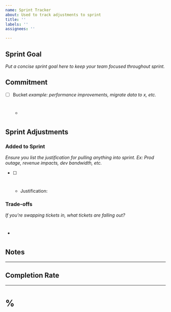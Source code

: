 ```yaml
---
name: Sprint Tracker
about: Used to track adjustments to sprint
title: ''
labels: ''
assignees: ''

---
```


## Sprint Goal
_Put a concise sprint goal here to keep your team focused throughout sprint._

## Commitment
- [ ] Bucket _example: performance improvements, migrate data to x, etc._
  - #


## Sprint Adjustments


### Added to Sprint
_Ensure you list the justification for pulling anything into sprint. Ex: Prod outage, revenue impacts, dev bandwidth, etc._
- [ ] #
    - Justification:

### Trade-offs
_If you're swapping tickets in, what tickets are falling out?_
- #

## Notes


- - - -
## Completion Rate
- - - -
# %

